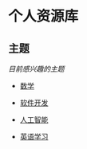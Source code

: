 # 个人资源库

## 主题
*目前感兴趣的主题*

* [数学](https://github.com/wanly3643/my-awesome/blob/master/math.md)

* [软件开发](https://github.com/wanly3643/my-awesome/blob/master/software.md)

* [人工智能](https://github.com/wanly3643/my-awesome/blob/master/ai.md)

* [英语学习](https://github.com/wanly3643/my-awesome/blob/master/english.md)
